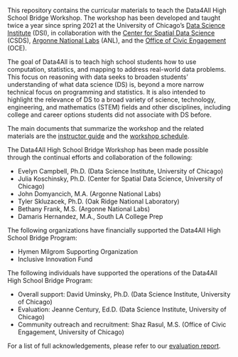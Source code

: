 This repository contains the curricular materials to teach the Data4All High School Bridge Workshop. The workshop has been developed and taught twice a year since spring 2021 at the University of Chicago’s <a href="https://datascience.uchicago.edu/">Data Science Institute</a> (DSI), in collaboration with the [Center for Spatial Data Science](https://spatial.uchicago.edu/education/scientific-reasoning) (CSDS), [Argonne National Labs](https://www.anl.gov/education) (ANL), and the [Office of Civic Engagement](https://civicengagement.uchicago.edu/) (OCE). 

The goal of Data4All is to teach high school students how to use computation, statistics, and mapping to address real-world data problems. This focus on reasoning with data seeks to broaden students’ understanding of what data science (DS) is, beyond a more narrow technical focus on programming and statistics. It is also intended to highlight the relevance of DS to a broad variety of science, technology, engineering, and mathematics (STEM) fields and other disciplines, including college and career options students did not  associate with DS before. 

The main documents that summarize the workshop and the related materials are the [instructor guide](https://github.com/uchicago-dsi/data4all/blob/published/Documents/Data_4_All_Instructor_Guide%20Sept%2024%202024.pdf) and the [workshop schedule](https://github.com/uchicago-dsi/data4all/blob/published/Documents/Schedule.xlsx).

The Data4All High School Bridge Workshop has been made possible through the continual efforts and collaboration of the following:

* Evelyn Campbell, Ph.D. (Data Science Institute, University of Chicago)
* Julia Koschinsky, Ph.D. (Center for Spatial Data Science, University of Chicago)
* John Domyancich, M.A. (Argonne National Labs)
* Tyler Skluzacek, Ph.D. (Oak Ridge National Laboratory)
* Bethany Frank, M.S. (Argonne National Labs) 
* Damaris Hernandez, M.A., South LA College Prep

The following organizations have financially supported the Data4All High School Bridge Program:

* Hymen Milgrom Supporting Organization
* Inclusive Innovation Fund

The following individuals have supported the operations of the Data4All High School Bridge Program:
* Overall support: David Uminsky, Ph.D. (Data Science Institute, University of Chicago) 
* Evaluation: Jeanne Century, Ed.D. (Data Science Institute, University of Chicago)
* Community outreach and recruitment: Shaz Rasul, M.S. (Office of Civic Engagement, University of Chicago)

For a list of full acknowledgements, please refer to our [evaluation report](https://github.com/uchicago-dsi/data4all/blob/published/Documents/Evaluation/2022-23%20Data4All%20Bridge%20Workshop%20Final%20Eval.pdf).
